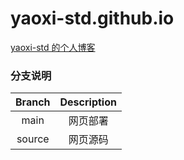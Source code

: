 # yaoxi-std.github.io

[yaoxi-std 的个人博客](http://yaoxi-std.github.io/)

### 分支说明

| Branch |  Description  |
| :----: | :-----------: |
| main   | 网页部署       |
| source | 网页源码       |